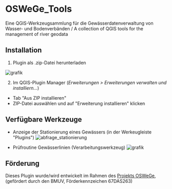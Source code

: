 # OSWeGe_Tools
Eine QGIS-Werkzeugsammlung für die Gewässerdatenverwaltung von Wasser- und Bodenverbänden / A collection of QGIS tools for the management of river geodata

## Installation
1. Plugin als .zip-Datei herunterladen
   
![grafik](https://github.com/Jannik-Schilling/OSWeGe_Tools/assets/54308008/b736d8f9-0901-4297-af91-d3e1cdd419be)

2. Im QGIS-Plugin Manager (*Erweiterungen > Erweiterungen verwalten und installiern...*)
  - Tab "Aus ZIP installieren"
  - ZIP-Datei auswählen und auf "Erweiterung installieren" klicken

## Verfügbare Werkzeuge
- Anzeige der Stationierung eines Gewässers (in der Werkeugleiste "Plugins")
  ![abfrage_stationierung](https://github.com/user-attachments/assets/f4a8d121-707b-46d7-bd82-077841d0af92)

- Prüfroutine Gewässerlinien (Verarbeitungswerkzeug)
![grafik](https://github.com/user-attachments/assets/56081717-d560-4613-9006-c525936f942c)

## Förderung
Dieses Plugin wurde/wird entwickelt im Rahmen des [Projekts OSWeGe](https://oswege.auf.uni-rostock.de/), (gefördert durch den BMUV, Förderkennzeichen 67DAS263)

